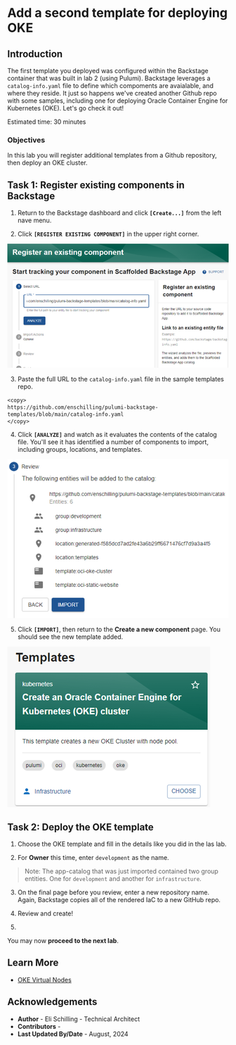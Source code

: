 # Add a second template for deploying OKE

## Introduction

The first template you deployed was configured within the Backstage container that was built in lab 2 (using Pulumi). Backstage leverages a `catalog-info.yaml` file to define which compoments are avaialable, and where they reside. It just so happens we've created another Github repo with some samples, including one for deploying Oracle Container Engine for Kubernetes (OKE). Let's go check it out!

Estimated time: 30 minutes

### Objectives

In this lab you will register additional templates from a Github repository, then deploy an OKE cluster.

## Task 1: Register existing components in Backstage

1. Return to the Backstage dashboard and click **`[Create...]`** from the left nave menu.

2. Click **`[REGISTER EXISTING COMPONENT]`** in the upper right corner. 

  ![Existing component registration](images/register-component-01.png)

3. Paste the full URL to the `catalog-info.yaml` file in the sample templates repo.

  ```
  <copy>
  https://github.com/enschilling/pulumi-backstage-templates/blob/main/catalog-info.yaml
  </copy>
  ```

4. Click **`[ANALYZE]`** and watch as it evaluates the contents of the catalog file. You'll see it has identified a number of components to import, including groups, locations, and templates.

  ![Analysis of catalog yaml file](images/register-component-02.png)

5. Click **`[IMPORT]`**, then return to the **Create a new component** page. You should see the new template added.

  ![OKE template now available](images/new-template-oke.png)

## Task 2: Deploy the OKE template

1. Choose the OKE template and fill in the details like you did in the las lab. 

2. For **Owner** this time, enter `development` as the name. 

  >Note: The app-catalog that was just imported contained two group entities. One for `development` and another for `infrastructure`.

3. On the final page before you review, enter a new repository name. Again, Backstage copies all of the rendered IaC to a new GitHub repo.

4. Review and create!

5. 

You may now **proceed to the next lab**.

## Learn More

* [OKE Virtual Nodes](https://blogs.oracle.com/cloud-infrastructure/post/oke-virtual-nodes-deliver-serverless-experience)


## Acknowledgements

* **Author** - Eli Schilling - Technical Architect
* **Contributors** -
* **Last Updated By/Date** - August, 2024